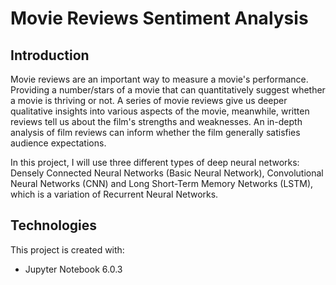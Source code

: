 # Movie Reviews Sentiment Analysis

## Introduction
Movie reviews are an important way to measure a movie's performance. Providing a number/stars of a movie that can quantitatively suggest whether a movie is thriving or not. A series of movie reviews give us deeper qualitative insights into various aspects of the movie, meanwhile,  written reviews tell us about the film's strengths and weaknesses. An in-depth analysis of film reviews can inform whether the film generally satisfies audience expectations.

In this project, I will use three different types of deep neural networks: Densely Connected Neural Networks (Basic Neural Network), Convolutional Neural Networks (CNN) and Long Short-Term Memory Networks (LSTM), which is a variation of Recurrent Neural Networks.

## Technologies
This project is created with:
* Jupyter Notebook 6.0.3
